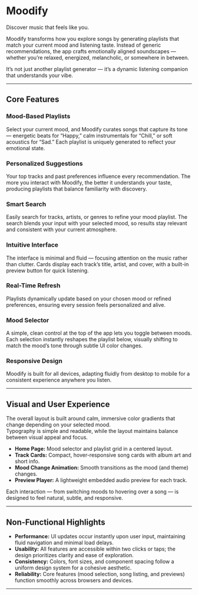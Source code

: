 # Moodify

Discover music that feels like you.

Moodify transforms how you explore songs by generating playlists that match your current mood and listening taste. Instead of generic recommendations, the app crafts emotionally aligned soundscapes — whether you’re relaxed, energized, melancholic, or somewhere in between.

It’s not just another playlist generator — it’s a dynamic listening companion that understands your vibe.

---

## Core Features

### Mood-Based Playlists
Select your current mood, and Moodify curates songs that capture its tone — energetic beats for “Happy,” calm instrumentals for “Chill,” or soft acoustics for “Sad.” Each playlist is uniquely generated to reflect your emotional state.

### Personalized Suggestions
Your top tracks and past preferences influence every recommendation. The more you interact with Moodify, the better it understands your taste, producing playlists that balance familiarity with discovery.

### Smart Search
Easily search for tracks, artists, or genres to refine your mood playlist. The search blends your input with your selected mood, so results stay relevant and consistent with your current atmosphere.

### Intuitive Interface
The interface is minimal and fluid — focusing attention on the music rather than clutter. Cards display each track’s title, artist, and cover, with a built-in preview button for quick listening.

### Real-Time Refresh
Playlists dynamically update based on your chosen mood or refined preferences, ensuring every session feels personalized and alive.

### Mood Selector
A simple, clean control at the top of the app lets you toggle between moods. Each selection instantly reshapes the playlist below, visually shifting to match the mood’s tone through subtle UI color changes.

### Responsive Design
Moodify is built for all devices, adapting fluidly from desktop to mobile for a consistent experience anywhere you listen.

---

## Visual and User Experience

The overall layout is built around calm, immersive color gradients that change depending on your selected mood.  
Typography is simple and readable, while the layout maintains balance between visual appeal and focus.

- **Home Page:** Mood selector and playlist grid in a centered layout.  
- **Track Cards:** Compact, hover-responsive song cards with album art and short info.  
- **Mood Change Animation:** Smooth transitions as the mood (and theme) changes.  
- **Preview Player:** A lightweight embedded audio preview for each track.  

Each interaction — from switching moods to hovering over a song — is designed to feel natural, subtle, and responsive.

---

## Non-Functional Highlights

- **Performance:** UI updates occur instantly upon user input, maintaining fluid navigation and minimal load delays.  
- **Usability:** All features are accessible within two clicks or taps; the design prioritizes clarity and ease of exploration.  
- **Consistency:** Colors, font sizes, and component spacing follow a uniform design system for a cohesive aesthetic.  
- **Reliability:** Core features (mood selection, song listing, and previews) function smoothly across browsers and devices.  

---
